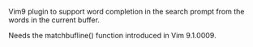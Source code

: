 Vim9 plugin to support word completion in the search prompt from the words in the current buffer.

Needs the matchbufline() function introduced in Vim 9.1.0009.
